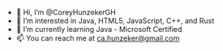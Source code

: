 - 👋 Hi, I’m @CoreyHunzekerGH
- 👀 I’m interested in Java, HTML5, JavaScript, C++, and Rust
- 🌱 I’m currently learning Java - Microsoft Certified
- 📫 You can reach me at ca.hunzeker@gmail.com
